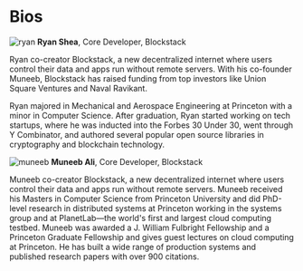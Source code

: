 # Bios

![ryan](https://github.com/blockstack/blockstack/blob/master/media/jesus%20baez%20photography_ryan%2024%20(1).jpg)
**Ryan Shea**, Core Developer, Blockstack

Ryan co-creator Blockstack, a new decentralized internet where users control their data and apps run without remote servers. With his co-founder Muneeb, Blockstack has raised funding from top investors like Union Square Ventures and Naval Ravikant.

Ryan majored in Mechanical and Aerospace Engineering at Princeton with a minor in Computer Science. After graduation, Ryan started working on tech startups, where he was inducted into the Forbes 30 Under 30, went through Y Combinator, and authored several popular open source libraries in cryptography and blockchain technology.


![muneeb](https://github.com/blockstack/blockstack/blob/master/media/jesus%20baez%20photography_muneeb%20ali%2016%20(1).jpg)
**Muneeb Ali**, Core Developer, Blockstack

Muneeb co-creator Blockstack, a new decentralized internet where users control their data and apps run without remote servers. Muneeb received his Masters in Computer Science from Princeton University and did PhD-level research in distributed systems at Princeton working in the systems group and at PlanetLab—the world's first and largest cloud computing testbed. Muneeb was awarded a J. William Fulbright Fellowship and a Princeton Graduate Fellowship and gives guest lectures on cloud computing at Princeton. He has built a wide range of production systems and published research papers with over 900 citations.
